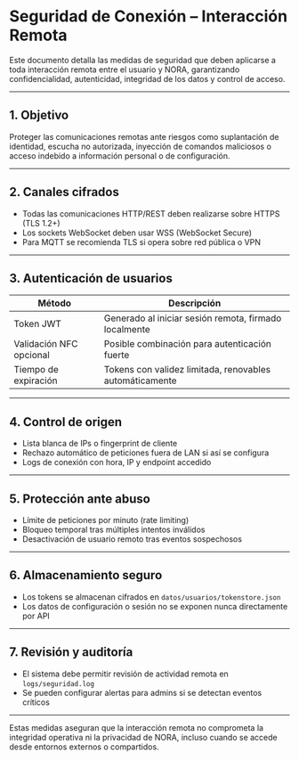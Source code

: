 # Seguridad de Conexión – Interacción Remota

Este documento detalla las medidas de seguridad que deben aplicarse a toda interacción remota entre el usuario y NORA, garantizando confidencialidad, autenticidad, integridad de los datos y control de acceso.

---

## 1. Objetivo

Proteger las comunicaciones remotas ante riesgos como suplantación de identidad, escucha no autorizada, inyección de comandos maliciosos o acceso indebido a información personal o de configuración.

---

## 2. Canales cifrados

* Todas las comunicaciones HTTP/REST deben realizarse sobre HTTPS (TLS 1.2+)
* Los sockets WebSocket deben usar WSS (WebSocket Secure)
* Para MQTT se recomienda TLS si opera sobre red pública o VPN

---

## 3. Autenticación de usuarios

| Método                  | Descripción                                             |
| ----------------------- | ------------------------------------------------------- |
| Token JWT               | Generado al iniciar sesión remota, firmado localmente   |
| Validación NFC opcional | Posible combinación para autenticación fuerte           |
| Tiempo de expiración    | Tokens con validez limitada, renovables automáticamente |

---

## 4. Control de origen

* Lista blanca de IPs o fingerprint de cliente
* Rechazo automático de peticiones fuera de LAN si así se configura
* Logs de conexión con hora, IP y endpoint accedido

---

## 5. Protección ante abuso

* Límite de peticiones por minuto (rate limiting)
* Bloqueo temporal tras múltiples intentos inválidos
* Desactivación de usuario remoto tras eventos sospechosos

---

## 6. Almacenamiento seguro

* Los tokens se almacenan cifrados en `datos/usuarios/tokenstore.json`
* Los datos de configuración o sesión no se exponen nunca directamente por API

---

## 7. Revisión y auditoría

* El sistema debe permitir revisión de actividad remota en `logs/seguridad.log`
* Se pueden configurar alertas para admins si se detectan eventos críticos

---

Estas medidas aseguran que la interacción remota no comprometa la integridad operativa ni la privacidad de NORA, incluso cuando se accede desde entornos externos o compartidos.
